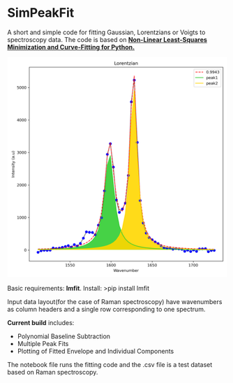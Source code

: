 # SimPeakFit

A short and simple code for fitting Gaussian, Lorentzians or Voigts to spectroscopy data. The code is based on [**Non-Linear Least-Squares Minimization and Curve-Fitting for Python.**](https://lmfit.github.io/lmfit-py/ "LMFIT webpage")

<img src="https://github.com/Squig-Liang/SimPeakFit/blob/master/sample.png" alt="An Example Fit" width="600"/>

Basic requirements: **lmfit**. Install: >pip install lmfit

Input data layout(for the case of Raman spectroscopy) have wavenumbers as column headers and a single row corresponding to one spectrum.

**Current build** includes:
- Polynomial Baseline Subtraction
- Multiple Peak Fits
- Plotting of Fitted Envelope and Individual Components

The notebook file runs the fitting code and the .csv file is a test dataset based on Raman spectroscopy.
